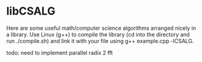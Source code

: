 # libCSALG
Here are some useful math/computer science algorithms arranged nicely in a library. Use Linux (g++) to compile the library (cd into the directory and run ./compile.sh) and link it with your file using g++ example.cpp -lCSALG.

todo: need to implement parallel radix 2 fft
